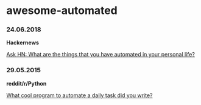 # awesome-automated

### 24.06.2018
**Hackernews**

[Ask HN: What are the things that you have automated in your personal life?](https://news.ycombinator.com/item?id=17385291&p=2)

### 29.05.2015
**reddit/r/Python**

[What cool program to automate a daily task did you write?](https://www.reddit.com/r/Python/comments/34982z/what_cool_program_to_automate_a_daily_task_did/)
